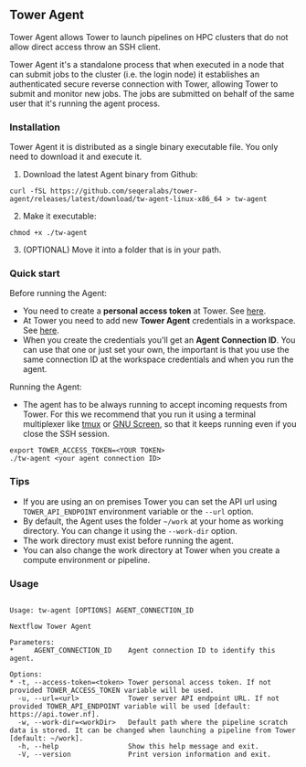 ## Tower Agent

Tower Agent allows Tower to launch pipelines on HPC clusters that do not allow direct access throw an SSH client.

Tower Agent it's a standalone process that when executed in a node that can submit jobs to the cluster (i.e. the login node) it establishes an authenticated secure reverse connection with Tower, allowing Tower to submit and monitor new
jobs. The jobs are submitted on behalf of the same user that it's running the agent process.

### Installation

Tower Agent it is distributed as a single binary executable file. You only need to download it and execute it.

1. Download the latest Agent binary from Github: 
```
curl -fSL https://github.com/seqeralabs/tower-agent/releases/latest/download/tw-agent-linux-x86_64 > tw-agent
```

2. Make it executable:
```
chmod +x ./tw-agent
```

3. (OPTIONAL) Move it into a folder that is in your path.

### Quick start

Before running the Agent:
- You need to create a **personal access token** at Tower. See [here](https://help.tower.nf/api/overview/#authentication).
- At Tower you need to add new **Tower Agent** credentials in a workspace. See [here](https://help.tower.nf/credentials/overview/).
- When you create the credentials you'll get an **Agent Connection ID**. You can use that one or just set your own, the important is that you use the same connection ID at the workspace credentials and when you run the agent.

Running the Agent:

- The agent has to be always running to accept incoming requests from Tower. For this we recommend that you run it using a terminal multiplexer like [tmux](https://github.com/tmux/tmux) or [GNU Screen](https://www.gnu.org/software/screen/), so that it keeps running even if you close the SSH session.
```
export TOWER_ACCESS_TOKEN=<YOUR TOKEN>
./tw-agent <your agent connection ID>
```

### Tips

- If you are using an on premises Tower you can set the API url using `TOWER_API_ENDPOINT` environment variable or the `--url` option.
- By default, the Agent uses the folder `~/work` at your home as working directory. You can change it using the `--work-dir` option.
- The work directory must exist before running the agent.
- You can also change the work directory at Tower when you create a compute environment or pipeline.

### Usage
```

Usage: tw-agent [OPTIONS] AGENT_CONNECTION_ID

Nextflow Tower Agent

Parameters:
*     AGENT_CONNECTION_ID    Agent connection ID to identify this agent.

Options:
* -t, --access-token=<token> Tower personal access token. If not provided TOWER_ACCESS_TOKEN variable will be used.
  -u, --url=<url>            Tower server API endpoint URL. If not provided TOWER_API_ENDPOINT variable will be used [default: https://api.tower.nf].
  -w, --work-dir=<workDir>   Default path where the pipeline scratch data is stored. It can be changed when launching a pipeline from Tower [default: ~/work].
  -h, --help                 Show this help message and exit.
  -V, --version              Print version information and exit.

```
